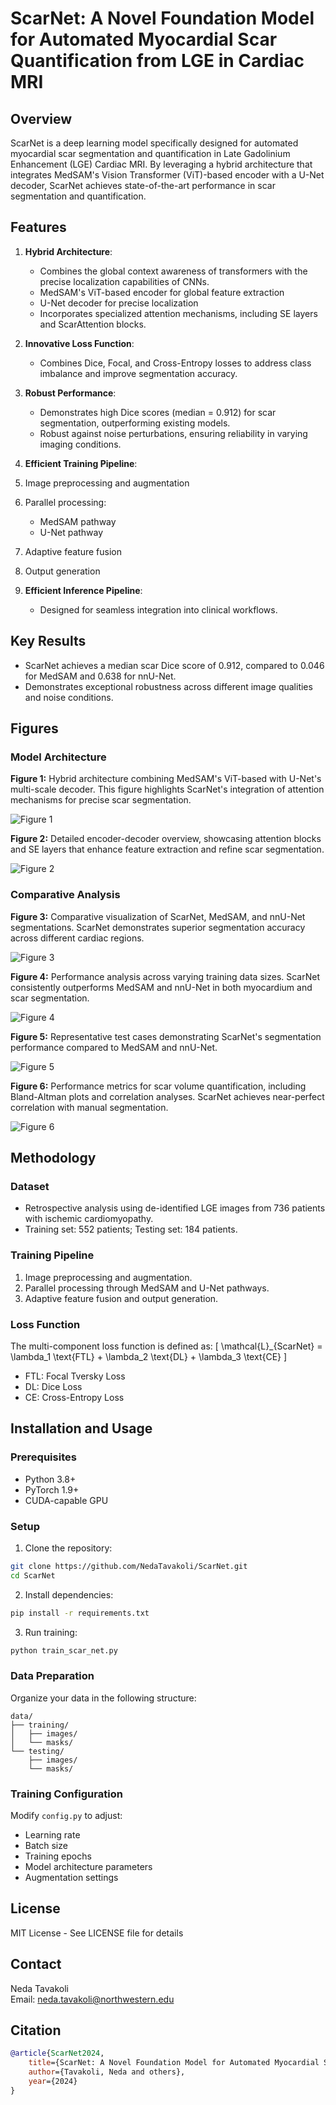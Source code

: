 
# ScarNet: A Novel Foundation Model for Automated Myocardial Scar Quantification from LGE in Cardiac MRI

## Overview
ScarNet is a deep learning model specifically designed for automated myocardial scar segmentation and quantification in Late Gadolinium Enhancement (LGE) Cardiac MRI. By leveraging a hybrid architecture that integrates MedSAM's Vision Transformer (ViT)-based encoder with a U-Net decoder, ScarNet achieves state-of-the-art performance in scar segmentation and quantification.

## Features
1. **Hybrid Architecture**:
   - Combines the global context awareness of transformers with the precise localization capabilities of CNNs.
   - MedSAM's ViT-based encoder for global feature extraction
   - U-Net decoder for precise localization
   - Incorporates specialized attention mechanisms, including SE layers and ScarAttention blocks.

2. **Innovative Loss Function**:
   - Combines Dice, Focal, and Cross-Entropy losses to address class imbalance and improve segmentation accuracy.

3. **Robust Performance**:
   - Demonstrates high Dice scores (median = 0.912) for scar segmentation, outperforming existing models.
   - Robust against noise perturbations, ensuring reliability in varying imaging conditions.

4. **Efficient Training Pipeline**:
1. Image preprocessing and augmentation
2. Parallel processing:
   - MedSAM pathway
   - U-Net pathway
3. Adaptive feature fusion
4. Output generation

5. **Efficient Inference Pipeline**:
   - Designed for seamless integration into clinical workflows.

## Key Results
- ScarNet achieves a median scar Dice score of 0.912, compared to 0.046 for MedSAM and 0.638 for nnU-Net.
- Demonstrates exceptional robustness across different image qualities and noise conditions.

## Figures
### Model Architecture
**Figure 1:** Hybrid architecture combining MedSAM's ViT-based with U-Net's multi-scale decoder. This figure highlights ScarNet's integration of attention mechanisms for precise scar segmentation.

![Figure 1](figures/Fig1.png)

**Figure 2:** Detailed encoder-decoder overview, showcasing attention blocks and SE layers that enhance feature extraction and refine scar segmentation.

![Figure 2](figures/Fig2.png)

### Comparative Analysis
**Figure 3:** Comparative visualization of ScarNet, MedSAM, and nnU-Net segmentations. ScarNet demonstrates superior segmentation accuracy across different cardiac regions.

![Figure 3](figures/Fig3.png)

**Figure 4:** Performance analysis across varying training data sizes. ScarNet consistently outperforms MedSAM and nnU-Net in both myocardium and scar segmentation.

![Figure 4](figures/Fig4.png)

**Figure 5:** Representative test cases demonstrating ScarNet's segmentation performance compared to MedSAM and nnU-Net.

![Figure 5](figures/Fig5.png)

**Figure 6:** Performance metrics for scar volume quantification, including Bland-Altman plots and correlation analyses. ScarNet achieves near-perfect correlation with manual segmentation.

![Figure 6](figures/Fig6.png)

## Methodology
### Dataset
- Retrospective analysis using de-identified LGE images from 736 patients with ischemic cardiomyopathy.
- Training set: 552 patients; Testing set: 184 patients.

### Training Pipeline
1. Image preprocessing and augmentation.
2. Parallel processing through MedSAM and U-Net pathways.
3. Adaptive feature fusion and output generation.

### Loss Function
The multi-component loss function is defined as:
\[ \mathcal{L}_{ScarNet} = \lambda_1 \text{FTL} + \lambda_2 \text{DL} + \lambda_3 \text{CE} \]
- FTL: Focal Tversky Loss
- DL: Dice Loss
- CE: Cross-Entropy Loss

## Installation and Usage

### Prerequisites
- Python 3.8+
- PyTorch 1.9+
- CUDA-capable GPU

### Setup
1. Clone the repository:
```bash
git clone https://github.com/NedaTavakoli/ScarNet.git
cd ScarNet
```

2. Install dependencies:
```bash
pip install -r requirements.txt
```

3. Run training:
```bash
python train_scar_net.py
```

### Data Preparation
Organize your data in the following structure:
```
data/
├── training/
│   ├── images/
│   └── masks/
└── testing/
    ├── images/
    └── masks/
```

### Training Configuration
Modify `config.py` to adjust:
- Learning rate
- Batch size
- Training epochs
- Model architecture parameters
- Augmentation settings

## License
MIT License - See LICENSE file for details

## Contact
Neda Tavakoli  
Email: neda.tavakoli@northwestern.edu

## Citation
```bibtex
@article{ScarNet2024,
    title={ScarNet: A Novel Foundation Model for Automated Myocardial Scar Quantification from LGE},
    author={Tavakoli, Neda and others},
    year={2024}
}
```